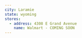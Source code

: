 ```yaml
---
city: Laramie
state: wyoming
stores:
  - address: 4308 E Grand Avenue
    name: Walmart - COMING SOON
---
```

